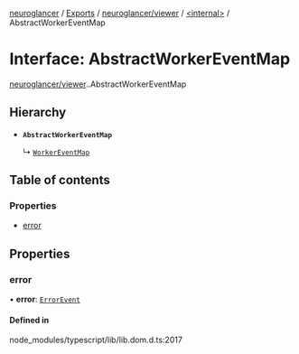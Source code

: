 [neuroglancer](../README.md) / [Exports](../modules.md) / [neuroglancer/viewer](../modules/neuroglancer_viewer.md) / [<internal\>](../modules/neuroglancer_viewer._internal_.md) / AbstractWorkerEventMap

# Interface: AbstractWorkerEventMap

[neuroglancer/viewer](../modules/neuroglancer_viewer.md).[<internal>](../modules/neuroglancer_viewer._internal_.md).AbstractWorkerEventMap

## Hierarchy

- **`AbstractWorkerEventMap`**

  ↳ [`WorkerEventMap`](neuroglancer_viewer._internal_.WorkerEventMap.md)

## Table of contents

### Properties

- [error](neuroglancer_viewer._internal_.AbstractWorkerEventMap.md#error)

## Properties

### error

• **error**: [`ErrorEvent`](../modules/main_module._internal_.md#errorevent)

#### Defined in

node_modules/typescript/lib/lib.dom.d.ts:2017
